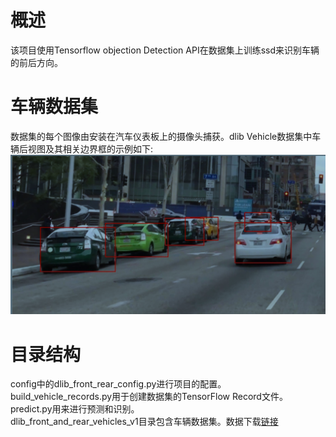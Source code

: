 # 概述
该项目使用Tensorflow objection Detection API在数据集上训练ssd来识别车辆的前后方向。<br>
# 车辆数据集
数据集的每个图像由安装在汽车仪表板上的摄像头捕获。dlib Vehicle数据集中车辆后视图及其相关边界框的示例如下:<br>
![](https://github.com/czwinner/DeepLearning/blob/master/ssds/pictures/1.png)
# 目录结构
config中的dlib_front_rear_config.py进行项目的配置。<br>
build_vehicle_records.py用于创建数据集的TensorFlow Record文件。<br>
predict.py用来进行预测和识别。<br>
dlib_front_and_rear_vehicles_v1目录包含车辆数据集。数据下载[链接](http://dlib.net/files/data/)
